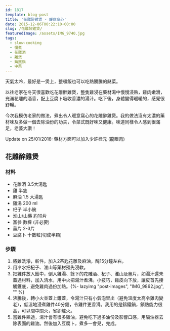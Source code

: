 ```yaml
---
id: 1817
template: blog-post
title: '花雕醉雞煲 - 暖意窩心'
date: 2015-12-06T00:22:10+00:00
slug: /花雕醉雞煲/
featuredImage: /assets/IMG_9740.jpg
tags:
  - slow-cooking
  - 慢煮
  - 花雕酒
  - 雞煲
  - 鑄鐵鍋
  - 中菜
---
```

天氣太冷，最好是一煲上，整頓飯也可以吃熱騰騰的餸菜。

以往老家在冬天很喜歡吃花雕醉雞煲，整隻雞浸在藥材湯中慢慢浸熟，雞肉嫩滑，充滿花雕的酒香，配上豆腐卜吸收香濃的湯汁。吃下後，身體變得暖暖的，感覺很舒暢。

<!--more-->

今次我模仿老家的做法，煮出令人暖意窩心的花雕醉雞煲。我的做法沒有太濃的藥材味及多做一個去除油份的功夫，令菜式既好味又健康。味道同樣令人感到很滿足，老婆大讚！

Update on 25/01/2016: 藥材方面可以加入少許桂元 (龍眼肉)

## 花雕醉雞煲

### 材料

* 花雕酒 3.5大湯匙
* 雞 半隻
* 麻油 1.5 大湯匙
* 雞湯 200 ml
* 杞子 半小碗
* 淮山/山藥 約10片
* 黨參 數棵 (非必要)
* 薑片 2-3片
* 豆腐卜 十數粒[切成半顆]

### 步驟

1.   將雞洗淨，斬件。加入2茶匙花雕及麻油，醃15分鐘左右。
2.   用冷水把杞子、淮山等藥材預先浸軟。
3.   把雞件放入鑊中，倒入雞湯、餘下的花雕酒、杞子、淮山及薑片，如湯汁還未蓋過材料，加入清水，用中火把湯汁煮沸。小技巧，雞皮向下放，讓皮首先接觸鑊底，避免雞肉過份加熱。{%- lazyimg "post-images", "IMG_9862.jpg", "" %}
4.   沸騰後，轉小火並蓋上鑊蓋，令湯汁只有小氣泡冒出（避免溫度太高令雞肉變老），低溫地浸煮雞件40分鐘，令雞件更香滑。我用的是鑄鐵鍋，鎖熱能力很高，可以間中關火，省卻爐火。
5.   當雞件熟透，湯汁會有很多雞油，避免吃下過多油份及影響口感，用隔油器去除表面的雞油。然後加入豆腐卜，煮多一會兒，完成。

